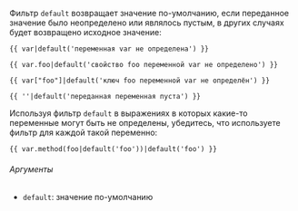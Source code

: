 Фильтр ```default``` возвращает значение по-умолчанию, если переданное значение было неопределено или являлось пустым, в других случаях будет возвращено исходное значение:

```twig
{{ var|default('переменная var не определена') }}

{{ var.foo|default('свойство foo переменной var не определено') }}

{{ var["foo"]|default('ключ foo переменной var не определён') }}

{{ ''|default('переданная переменная пуста') }}
```

Используя фильтр ```default``` в выражениях в которых какие-то переменные могут быть не определены, убедитесь, что используете фильтр для каждой такой переменно:

```twig
{{ var.method(foo|default('foo'))|default('foo') }}
```

###### Аргументы

- ```default```: значение по-умолчанию
